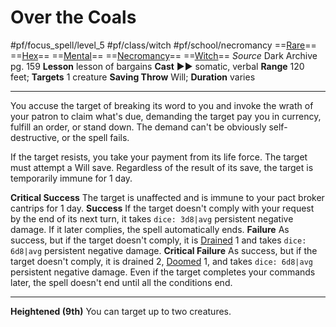 # Over the Coals
#pf/focus_spell/level_5 #pf/class/witch #pf/school/necromancy 
==[Rare](../../../Traits/Rare.md)== ==[Hex](../../../Traits/Hex.md)== ==[Mental](../../../Traits/Mental.md)== ==[Necromancy](../../../Traits/Necromancy.md)== ==[Witch](../../../Traits/Witch.md)==
*Source* Dark Archive pg. 159
**Lesson** lesson of bargains
**Cast** ►► somatic, verbal
**Range** 120 feet; **Targets** 1 creature
**Saving Throw** Will; **Duration** varies

---
You accuse the target of breaking its word to you and invoke the wrath of your patron to claim what's due, demanding the target pay you in currency, fulfill an order, or stand down. The demand can't be obviously self-destructive, or the spell fails.

If the target resists, you take your payment from its life force. The target must attempt a Will save. Regardless of the result of its save, the target is temporarily immune for 1 day.

**Critical Success** The target is unaffected and is immune to your pact broker cantrips for 1 day.
**Success** If the target doesn't comply with your request by the end of its next turn, it takes `dice: 3d8|avg` persistent negative damage. If it later complies, the spell automatically ends.
**Failure** As success, but if the target doesn't comply, it is [Drained](../../../Conditions/Drained.md) 1 and takes `dice: 6d8|avg` persistent negative damage.
**Critical Failure** As success, but if the target doesn't comply, it is drained 2, [Doomed](../../../Conditions/Doomed.md) 1, and takes `dice: 6d8|avg` persistent negative damage. Even if the target completes your commands later, the spell doesn't end until all the conditions end.

<hr>

**Heightened (9th)** You can target up to two creatures.